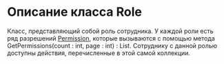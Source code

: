 # Описание класса Role
Класс, представляющий собой роль сотрудника. У каждой роли есть ряд разрешений [Permission](./permission.md "Класс Permission"), которые вызываются с помощью метода GetPermissions(count : int, page : int) : List<Permission>. Сотруднику с данной ролью доступны действия, перечисленные в этой самой коллекции.
